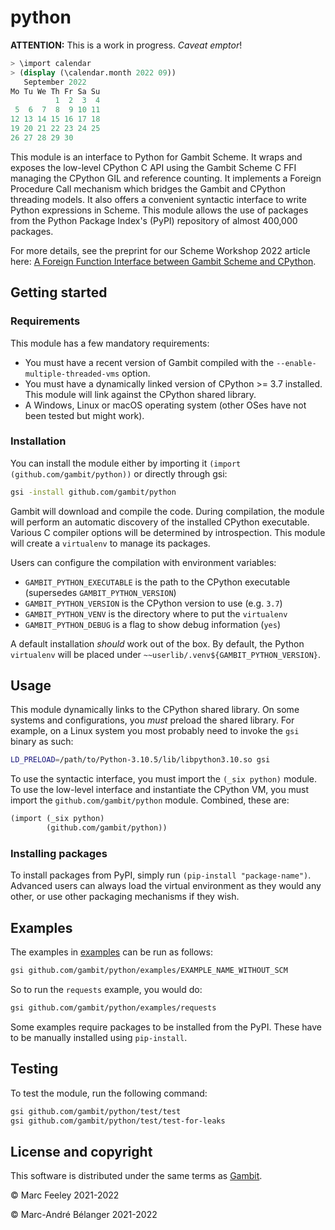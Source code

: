 # python
**ATTENTION:** This is a work in progress. _Caveat emptor_!

``` scheme
> \import calendar
> (display (\calendar.month 2022 09))
   September 2022
Mo Tu We Th Fr Sa Su
          1  2  3  4
 5  6  7  8  9 10 11
12 13 14 15 16 17 18
19 20 21 22 23 24 25
26 27 28 29 30
```

This module is an interface to Python for Gambit Scheme. It wraps and exposes
the low-level CPython C API using the Gambit Scheme C FFI managing the CPython
GIL and reference counting. It implements a Foreign Procedure Call mechanism
which bridges the Gambit and CPython threading models. It also offers a
convenient syntactic interface to write Python expressions in Scheme. This
module allows the use of packages from the Python Package Index's (PyPI)
repository of almost 400,000 packages.

For more details, see the preprint for our Scheme Workshop 2022 article here: [A
Foreign Function Interface between Gambit Scheme and
CPython](https://andykeep.com/SchemeWorkshop2022/scheme2022-final22.pdf).

## Getting started

### Requirements
This module has a few mandatory requirements:

- You must have a recent version of Gambit compiled with the
  `--enable-multiple-threaded-vms` option.
- You must have a dynamically linked version of CPython >= 3.7 installed. This
  module will link against the CPython shared library.
- A Windows, Linux or macOS operating system (other OSes have not been tested but
  might work).

### Installation
You can install the module either by importing it `(import
(github.com/gambit/python))` or directly through gsi:

``` sh
gsi -install github.com/gambit/python
```

Gambit will download and compile the code. During compilation, the module will
perform an automatic discovery of the installed CPython executable. Various C
compiler options will be determined by introspection. This module will create a
`virtualenv` to manage its packages.

Users can configure the compilation with environment variables:

- `GAMBIT_PYTHON_EXECUTABLE` is the path to the CPython executable (supersedes `GAMBIT_PYTHON_VERSION`)
- `GAMBIT_PYTHON_VERSION` is the CPython version to use (e.g. `3.7`)
- `GAMBIT_PYTHON_VENV` is the directory where to put the `virtualenv`
- `GAMBIT_PYTHON_DEBUG` is a flag to show debug information (`yes`)

A default installation _should_ work out of the box. By default, the Python
`virtualenv` will be placed under `~~userlib/.venv${GAMBIT_PYTHON_VERSION}`.

## Usage

This module dynamically links to the CPython shared library. On some systems and
configurations, you _must_ preload the shared library. For example, on a Linux
system you most probably need to invoke the `gsi` binary as such:

``` sh
LD_PRELOAD=/path/to/Python-3.10.5/lib/libpython3.10.so gsi
```

To use the syntactic interface, you must import the `(_six python)` module. To
use the low-level interface and instantiate the CPython VM, you must import the
`github.com/gambit/python` module. Combined, these are:

``` scheme
(import (_six python)
        (github.com/gambit/python))
```

### Installing packages

To install packages from PyPI, simply run `(pip-install "package-name")`.
Advanced users can always load the virtual environment as they would any other,
or use other packaging mechanisms if they wish.

## Examples

The examples in [examples](examples/) can be run as follows:

``` sh
gsi github.com/gambit/python/examples/EXAMPLE_NAME_WITHOUT_SCM
```

So to run the `requests` example, you would do:

``` sh
gsi github.com/gambit/python/examples/requests
```

Some examples require packages to be installed from the PyPI. These have to be
manually installed using `pip-install`.

## Testing

To test the module, run the following command:

``` sh
gsi github.com/gambit/python/test/test
gsi github.com/gambit/python/test/test-for-leaks
```


## License and copyright

This software is distributed under the same terms as
[Gambit](https://github.com/gambit/gambit).

&copy; Marc Feeley 2021-2022

&copy; Marc-André Bélanger 2021-2022
